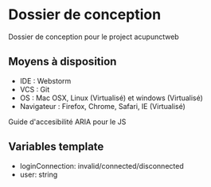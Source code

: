 # Dossier de conception

Dossier de conception pour le project acupunctweb

## Moyens à disposition

* IDE : Webstorm
* VCS : Git
* OS : Mac OSX, Linux (Virtualisé) et windows (Virtualisé)
* Navigateur : Firefox, Chrome, Safari, IE (Virtualisé)


Guide d'accesibilité ARIA pour le JS

## Variables template
* loginConnection: invalid/connected/disconnected
* user: string